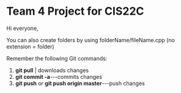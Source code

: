 Team 4 Project for CIS22C
============
Hi everyone,

You can also create folders by using
folderName/fileName.cpp (no extension = folder)

Remember the following Git commands:
1. **git pull** | downloads changes
2. **git commit -a**---commits changes
3. **git push** or **git push origin master**---push changes

